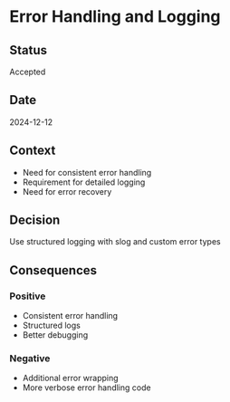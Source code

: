 # Error Handling and Logging

## Status

Accepted

## Date

2024-12-12

## Context

- Need for consistent error handling
- Requirement for detailed logging
- Need for error recovery

## Decision

Use structured logging with slog and custom error types

## Consequences

### Positive

- Consistent error handling
- Structured logs
- Better debugging

### Negative

- Additional error wrapping
- More verbose error handling code
